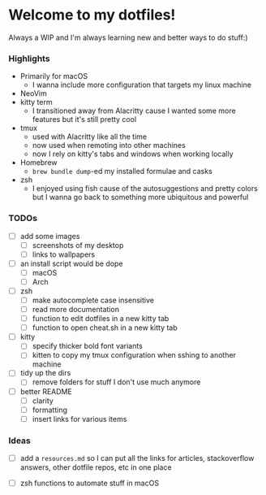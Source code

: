 # Welcome to my dotfiles!

Always a WIP and I'm always learning new and better ways to do stuff:)

### Highlights
- Primarily for macOS
	- I wanna include more configuration that targets my linux machine
- NeoVim
- kitty term
	- I transitioned away from Alacritty cause I wanted some more features but it's still pretty cool
- tmux
	- used with Alacritty like all the time
	- now used when remoting into other machines
	- now I rely on kitty's tabs and windows when working locally
- Homebrew
	- `brew bundle dump`-ed my installed formulae and casks
- zsh
	- I enjoyed using fish cause of the autosuggestions and pretty colors but I wanna go back to something more ubiquitous and powerful

### TODOs
- [ ] add some images
	- [ ] screenshots of my desktop
	- [ ] links to wallpapers
- [ ] an install script would be dope
	- [ ] macOS
	- [ ] Arch
- [ ] zsh
	- [ ] make autocomplete case insensitive
	- [ ] read more documentation
	- [ ] function to edit dotfiles in a new kitty tab
	- [ ] function to open cheat.sh in a new kitty tab
- [ ] kitty
	- [ ] specify thicker bold font variants
	- [ ] kitten to copy my tmux configuration when sshing to another machine
- [ ] tidy up the dirs
	- [ ] remove folders for stuff I don't use much anymore
- [ ] better README
	- [ ] clarity
	- [ ] formatting
	- [ ] insert links for various items

### Ideas
- [ ] add a `resources.md` so I can put all the links for articles, stackoverflow answers, other dotfile repos, etc in one place
- [ ] zsh functions to automate stuff in macOS

